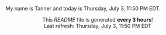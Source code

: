 My name is Tanner and today is Thursday, July 3, 11:50 PM EDT.

<p align="center">This <i>README</i> file is generated <b>every 3 hours</b>!</br>Last refresh: Thursday, July 3, 11:50 PM EDT<br /></p>
